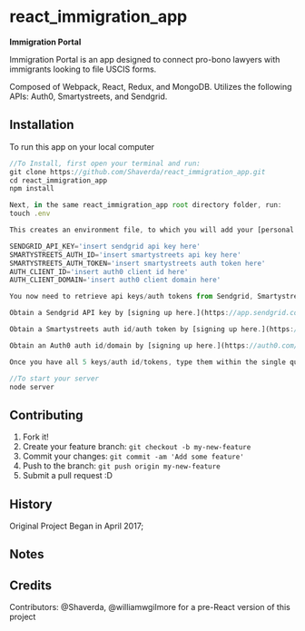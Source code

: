 # react_immigration_app


**Immigration Portal**

Immigration Portal is an app designed to connect pro-bono lawyers with immigrants looking to file USCIS forms.

Composed of Webpack, React, Redux, and MongoDB. Utilizes the following APIs: Auth0, Smartystreets, and Sendgrid.

## Installation

To run this app on your local computer

```javascript
//To Install, first open your terminal and run:
git clone https://github.com/Shaverda/react_immigration_app.git
cd react_immigration_app
npm install

Next, in the same react_immigration_app root directory folder, run:
touch .env

This creates an environment file, to which you will add your [personal API keys](https://en.wikipedia.org/wiki/Application_programming_interface_key). To do this, edit the conents of this .env file in your favorite text editor. It should have four different lines like this:

SENDGRID_API_KEY='insert sendgrid api key here'
SMARTYSTREETS_AUTH_ID='insert smartystreets api key here'
SMARTYSTREETS_AUTH_TOKEN='insert smartystreets auth token here'
AUTH_CLIENT_ID='insert auth0 client id here'
AUTH_CLIENT_DOMAIN='insert auth0 client domain here'

You now need to retrieve api keys/auth tokens from Sendgrid, Smartystreets, and Auth0. This app uses Sengrid to send emails to our pro bono lawyer partners when users/immigrants have finished filling out their forms. Smartystreets is used to validate that addresses are entered properly. Auth0 is used for Google logins. 

Obtain a Sendgrid API key by [signing up here.](https://app.sendgrid.com/signup?id=71713987-9f01-4dea-b3d4-8d0bcd9d53ed&co=true)

Obtain a Smartystreets auth id/auth token by [signing up here.](https://smartystreets.com/signup)

Obtain an Auth0 auth id/domain by [signing up here.](https://auth0.com/signup)

Once you have all 5 keys/auth id/tokens, type them within the single quotes marks in place of 'insert sendgrid api key here'. Save this file, and go back to your terminal within the root react_immigration_app directory. 

//To start your server
node server

```

## Contributing

1. Fork it!
2. Create your feature branch: `git checkout -b my-new-feature`
3. Commit your changes: `git commit -am 'Add some feature'`
4. Push to the branch: `git push origin my-new-feature`
5. Submit a pull request :D

## History

Original Project Began in April 2017;

## Notes 


## Credits

Contributors: @Shaverda, @williamwgilmore for a pre-React version of this project